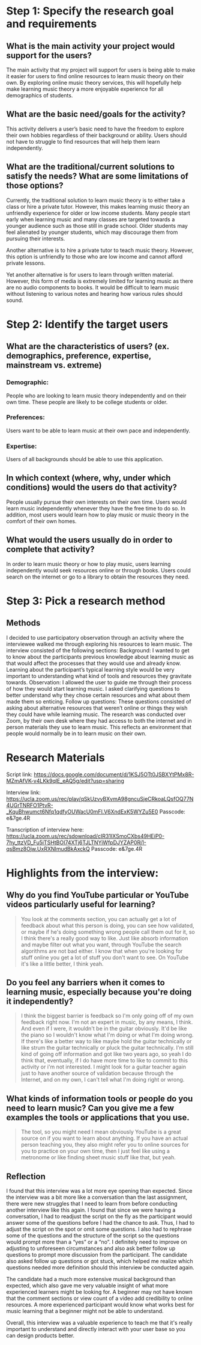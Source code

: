 
# Step 1: Specify the research goal and requirements
## What is the main activity your project would support for the users?
The main activity that my project will support for users is being able to make it easier for users to find online resources to learn music theory on their own. By exploring online music theory services, this will hopefully help make learning music theory a more enjoyable experience for all demographics of students.

## What are the basic need/goals for the activity?
This activity delivers a user’s basic need to have the freedom to explore their own hobbies regardless of their background or ability. Users should not have to struggle to find resources that will help them learn independently. 

## What are the traditional/current solutions to satisfy the needs? What are some limitations of those options?
Currently, the traditional solution to learn music theory is to either take a class or hire a private tutor. However, this makes learning music theory an unfriendly experience for older or low income students. Many people start early when learning music and many classes are targeted towards a younger audience such as those still in grade school. Older students may feel alienated by younger students, which may discourage them from pursuing their interests. 

Another alternative is to hire a private tutor to teach music theory. However, this option is unfriendly to those who are low income and cannot afford private lessons.

Yet another alternative is for users to learn through written material. However, this form of media is extremely limited for learning music as there are no audio components to books. It would be difficult to learn music without listening to various notes and hearing how various rules should sound.

# Step 2: Identify the target users 
## What are the characteristics of users? (ex. demographics, preference, expertise, mainstream vs. extreme) 
### Demographic: 
People who are looking to learn music theory independently and on their own time. These people are likely to be college students or older.

### Preferences: 
Users want to be able to learn music at their own pace and independently.

### Expertise:
Users of all backgrounds should be able to use this application.

## In which context (where, why, under which conditions) would the users do that activity? 
People usually pursue their own interests on their own time. Users would learn music independently whenever they have the free time to do so. In addition, most users would learn how to play music or music theory in the comfort of their own homes. 

## What would the users usually do in order to complete that activity? 
In order to learn music theory or how to play music, users learning independently would seek resources online or through books. Users could search on the internet or go to a library to obtain the resources they need.


# Step 3: Pick a research method
## Methods
I decided to use participatory observation through an activity where the interviewee walked me through exploring his resources to learn music.
The interview consisted of the following sections:
Background: I wanted to get to know about the participants previous knowledge about learning music as that would affect the processes that they would use and already know. Learning about the participant’s typical learning style would be very important to understanding what kind of tools and resources they gravitate towards.
Observation: I allowed the user to guide me through their process of how they would start learning music. I asked clarifying questions to better understand why they chose certain resources and what about them made them so enticing.
Follow up questions: These questions consisted of asking about alternative resources that weren’t online or things they wish they could have while learning music.
The research was conducted over Zoom, by their own desk where they had access to both the internet and in person materials they use to learn music. This reflects an environment that people would normally be in to learn music on their own.



# Research Materials

Script link: https://docs.google.com/document/d/1KSJ5OTt0JSBXYtPMx8R-MZmAfVK-v4LKk9qlE_eAQ5g/edit?usp=sharing

Interview link: https://ucla.zoom.us/rec/play/qSkUzvyBXvmA98gncuSjeCRkoaLQsfOQ77N4UGrTNRFO1PtvR-_KquBhwumct6Nfq1qdfyOUWacU0mFl.V6XndExK5WYZu5E0
Passcode: e&7ge.4R

Transcription of interview here: https://ucla.zoom.us/rec/sdownload/cIR31IXSmoCXbs49HEiP0-7hy_ttzVD_Fu5iTSHtBOI74XTj6TJLTNYiWfpDJYZAP0Rj1-qsBmz8Ojw.UxRXNImudBkAxckQ
Passcode: e&7ge.4R


# Highlights from the interview:
## Why do you find YouTube particular or YouTube videos particularly useful for learning?
> You look at the comments section, you can actually get a lot of feedback about what this person is doing, you can see how validated, or maybe if he's doing something wrong people call them out for it, so I think there's a really good way to like. Just like absorb information and maybe filter out what you want, through YouTube the search algorithms are not bad either. I know that when you're looking for stuff online you get a lot of stuff you don't want to see. On YouTube it's like a little better, I think yeah.
 
## Do you feel any barriers when it comes to learning music, especially because you're doing it independently?
> I think the biggest barrier is feedback so I'm only going off of my own feedback right now. I'm not an expert in music, by any means, I think. And even if I were, it wouldn't be in the guitar obviously. It'd be like the piano so I wouldn't know what I'm doing or what I'm doing wrong. If there's like a better way to like maybe hold the guitar technically or like strum the guitar technically or pluck the guitar technically. I'm still kind of going off information and got like two years ago, so yeah I do think that, eventually, if I do have more time to like to commit to this activity or i'm not interested. I might look for a guitar teacher again just to have another source of validation because through the Internet, and on my own, I can't tell what I'm doing right or wrong.

## What kinds of information tools or people do you need to learn music? Can you give me a few examples the tools or applications that you use.
> The tool, so you might need I mean obviously YouTube is a great source on if you want to learn about anything. If you have an actual person teaching you, they also might refer you to online sources for you to practice on your own time, then I just feel like using a metronome or like finding sheet music stuff like that, but yeah.

## Reflection
I found that this interview was a lot more eye opening than expected. Since the interview was a bit more like a conversation than the last assignment, there were new struggles that I need to learn from before conducting another interview like this again. I found that since we were having a conversation, I had to readjust the script on the fly as the participant would answer some of the questions before I had the chance to ask. Thus, I had to adjust the script on the spot or omit some questions. I also had to rephrase some of the questions and the structure of the script so the questions would prompt more than a “yes” or a “no”. I definitely need to improve on adjusting to unforeseen circumstances and also ask better follow up questions to prompt more discussion from the participant. The candidate also asked follow up questions or got stuck, which helped me realize which questions needed more definition should this interview be conducted again. 

The candidate had a much more extensive musical background than expected, which also gave me very valuable insight of what more experienced learners might be looking for. A beginner may not have known that the comment sections or view count of a video add credibility to online resources. A more experienced participant would know what works best for music learning that a beginner might not be able to understand. 

Overall, this interview was a valuable experience to teach me that it's really important to understand and directly interact with your user base so you can design products better.
